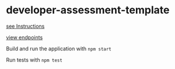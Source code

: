 # developer-assessment-template

[see Instructions](./Instructions.md)

[view endpoints](./Endpoints.md)

Build and run the application with
`npm start`

Run tests with
`npm test`